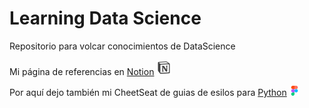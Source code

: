 # Learning Data Science
Repositorio para volcar conocimientos de DataScience

Mi página de referencias en [Notion](https://fanatical-cockatoo-63e.notion.site/Recursos-sobre-IA-y-BigData-3b5a32f453664e52aabcfebec05c06ac) ![](https://github.com/Legodark/Learning-Data-Science/blob/main/images/icons8-notion-24%20(2).png)

Por aquí dejo también mi CheetSeat de guias de esilos para [Python](https://www.figma.com/proto/sDNrq25Jl6AUdzVNC2aBoo/Python_Style_CheetSeat?node-id=1%3A3&scaling=min-zoom&page-id=0%3A1) ![Figma Logo](https://github.com/Legodark/My_Python_Cheetseat/blob/0320c2bb7747f6615c429bc1fdc69912afbb807e/images/figma%20(1).png)  
